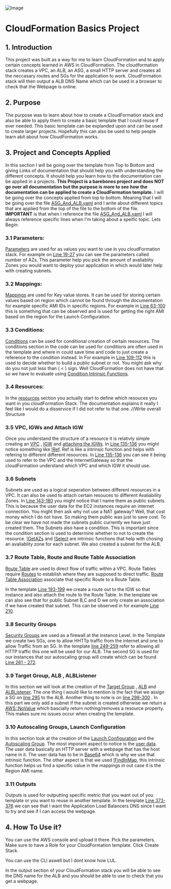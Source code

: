 
![Image](https://xebialabs.com/wp-content/uploads/files/tool-chest/cloudformation.jpg)

# CloudFormation Basics Project

## 1. Introduction
This project was built as a way for me to learn CloudFormation and to apply certain concepts learned in AWS in CloudFormation. The cloudformation stack creates a VPC, an ALB, an ASG, a small HTTP server and creates all the neccasary routes and SGs for the application to work. CloudFormation stack will then output a ALB DNS Name which can be used in a browser to check that the Webpage is online.


## 2. Purpose
The purpose was to learn about how to create a CloudFormation stack and also be able to apply them to create a basic template that I could reuse if ever needed. This basic template can be explanded upon and can be used to create larger projects. Hopefully this can also be used to help people learn abit about how CloudFormation works.

## 3. Project and Concepts Applied 
In this section I will be going over the template from Top to Bottom and giving Links of documentation that should help you with understanding the different concepts. It should help you learn how to the documentation can be applied in a projects. **This Project is a barebones project and does NOT go over all documentation but the purpose is more to see how the documentation can be applied to create a CloudFormation template.** I will be going over the concepts applied from top to bottom. Meaning that I will be going over the file [ASG_And_ALB.yaml](https://github.com/Internet-Person-IP/CloudFormation-ALB-ASG-Project/blob/master/ASG_And_ALB.yaml "ASG_And_ALB.yaml") and I write about different topics that are applied from the top of the file to the bottom of the file. **IMPORTANT** is that when I reference the file [ASG_And_ALB.yaml](https://github.com/Internet-Person-IP/CloudFormation-ALB-ASG-Project/blob/master/ASG_And_ALB.yaml) I will always reference specific lines  when I'm taking about a speific  topic. Lets Begin:

### 3.1 Parameters:
[Parameters](https://docs.aws.amazon.com/AWSCloudFormation/latest/UserGuide/parameters-section-structure.html) are used for as values you want to use in you cloudFormation stack. For example on [Line 19-27](https://github.com/Internet-Person-IP/CloudFormation-ALB-ASG-Project/blob/master/ASG_And_ALB.yaml#L19-L27) you can see the parameters called number of AZs. This parameter help you pick the amount of avaliablity Zones you would want to deploy your application in which would later help with creating subnets. 

### 3.2 Mappings:
[Mappings](https://docs.aws.amazon.com/AWSCloudFormation/latest/UserGuide/mappings-section-structure.html) are used for Key value stores. It can be used for storing certain values based on region which cannot be found through the documentation for example specific AMI IDs in specific regions. For example in [Line 63-100](https://github.com/Internet-Person-IP/CloudFormation-ALB-ASG-Project/blob/master/ASG_And_ALB.yaml#L63-L100) this is something that can be observed and is used for getting the right AMI based on the region for the Launch Configuration.

### 3.3 Conditions:
[Conditions](https://docs.aws.amazon.com/AWSCloudFormation/latest/UserGuide/conditions-section-structure.html) can be used for conditional creation of certain resources. The conditions section in the code can be used for conditions are often used in the template and where in could save time and code to just create a reference to the condition instead. In For example in [Line 109-112](https://github.com/Internet-Person-IP/CloudFormation-ALB-ASG-Project/blob/master/ASG_And_ALB.yaml#L109-L112) this is used to decide whether to build a public subnet or not. You might ask why do you not just less than ( < ) sign. Well CloudFormation does not have that so we have to evaluate using [Condition Intrinsic Functions]([https://docs.aws.amazon.com/AWSCloudFormation/latest/UserGuide/intrinsic-function-reference-conditions.html#intrinsic-function-reference-conditions-and](https://docs.aws.amazon.com/AWSCloudFormation/latest/UserGuide/intrinsic-function-reference-conditions.html#intrinsic-function-reference-conditions)). 


### 3.4 Resources:
In the [resources](https://docs.aws.amazon.com/AWSCloudFormation/latest/UserGuide/resources-section-structure.html) section you actually start to define which resouces you want in you cloudFormation Stack. The documentation explains it really I feel like I would do a disservice if I did not refer to that one.
//Write overall Structure
### 3.5 VPC, IGWs and Attach IGW
Once you understand the structure of a resource it is relativly simple creating an [VPC](https://docs.aws.amazon.com/AWSCloudFormation/latest/UserGuide/aws-resource-ec2-vpc.html) , [IGW](https://docs.aws.amazon.com/AWSCloudFormation/latest/UserGuide/aws-resource-ec2-internetgateway.html) and [attaching the IGWs](https://docs.aws.amazon.com/AWSCloudFormation/latest/UserGuide/aws-resource-ec2-vpc-gateway-attachment.html). In [Line 135-136](https://github.com/Internet-Person-IP/CloudFormation-ALB-ASG-Project/blob/master/ASG_And_ALB.yaml#L135-L136) you might notice something like [!Ref]([https://docs.aws.amazon.com/AWSCloudFormation/latest/UserGuide/intrinsic-function-reference-ref.html](https://docs.aws.amazon.com/AWSCloudFormation/latest/UserGuide/intrinsic-function-reference-ref.html)). Ref is like a intrinsic function and helps with refering to different different resources. In [Line 135-136](https://github.com/Internet-Person-IP/CloudFormation-ALB-ASG-Project/blob/master/ASG_And_ALB.yaml#L135-L136)  you can see it being used to refer to the VPC and the InternetGateway so that the cloudFormation understand which VPC and which IGW it should use.


### 3.6 Subnets
Subnets are used as a logical seperation between different resources in a VPC. It can also be used to attach certain resouces to different Avaliability Zones. In [Line 143-180](https://github.com/Internet-Person-IP/CloudFormation-ALB-ASG-Project/blob/master/ASG_And_ALB.yaml#L143-L180) you might notice that I name them as public subnets. This is because the user data for the EC2 instances require an internet connection. You might then ask why not use a NAT gateway? Well, that cost money which I do not have. So making them public was just to save cost. To be clear we have not made the subnets public currently we have just created them. The Subnets also have a condition. This is important since the condition section is used to determine whether to not to create the resource.  [!GetAZs](https://docs.aws.amazon.com/AWSCloudFormation/latest/UserGuide/intrinsic-function-reference-getavailabilityzones.html)  and [!Select](https://docs.aws.amazon.com/AWSCloudFormation/latest/UserGuide/intrinsic-function-reference-select.html) are intrinsic functions that help with chosing an avaliablity zone for each subnet. We also created a subnet for the ALB.

### 3.7 Route Table, Route and Route Table Association
[Route Table](https://docs.aws.amazon.com/AWSCloudFormation/latest/UserGuide/aws-resource-ec2-route-table.html) are used to direct flow of traffic within a VPC. Route Tables require [Routes](https://docs.aws.amazon.com/AWSCloudFormation/latest/UserGuide/aws-resource-ec2-route.html) to establish where they are supposed to direct traffic.  [Route Table Association](https://docs.aws.amazon.com/AWSCloudFormation/latest/UserGuide/aws-resource-ec2-subnet-route-table-assoc.html) associate that specific Route to a Route Table.

In the template [Line 193-199](https://github.com/Internet-Person-IP/CloudFormation-ALB-ASG-Project/blob/master/ASG_And_ALB.yaml#L193-L199) we create a route out to the IGW so that instance and also attach the route to the Route Table.  In the template we can also see that for public Subnet B,C and D we only create an association if we have created that subnet. This can be observed in  for example [Line 210](https://github.com/Internet-Person-IP/CloudFormation-ALB-ASG-Project/blob/master/ASG_And_ALB.yaml#L210). 

### 3.8 Security Groups
[Security Groups](https://docs.aws.amazon.com/AWSCloudFormation/latest/UserGuide/aws-properties-ec2-security-group.html) are used as a firewall at the instance Level. In the Template we create two SGs, one to allow HHTTp traffic from the internet and one to allow Traffic from an SG. In the template [line 249-259](https://github.com/Internet-Person-IP/CloudFormation-ALB-ASG-Project/blob/master/ASG_And_ALB.yaml#L249-L259) refer to allowing all HTTP traffic this one will be used for our ALB.  The second SG is used for our instances that our autoscaling group will create which can be found [Line 261 - 272](https://github.com/Internet-Person-IP/CloudFormation-ALB-ASG-Project/blob/master/ASG_And_ALB.yaml#L261-L272).

### 3.9 Target Group, ALB , ALBListener
In this section we will look at the creation of the [Target Group](https://docs.aws.amazon.com/AWSCloudFormation/latest/UserGuide/aws-resource-elasticloadbalancingv2-targetgroup.html) , [ALB](https://docs.aws.amazon.com/AWSCloudFormation/latest/UserGuide/aws-resource-elasticloadbalancingv2-loadbalancer.html) and [ALBListener](https://docs.aws.amazon.com/AWSCloudFormation/latest/UserGuide/aws-resource-elasticloadbalancingv2-listener.html). The one thing I would like to mention is the fact that we assign a SG on [line 295](https://github.com/Internet-Person-IP/CloudFormation-ALB-ASG-Project/blob/master/ASG_And_ALB.yaml#295) to the ALB.  Another thing to note is on [line 298-300](https://github.com/Internet-Person-IP/CloudFormation-ALB-ASG-Project/blob/master/ASG_And_ALB.yaml#298-300) . In this part we only add a subnet if the subnet is created otherwise we return a [AWS::NoValue](https://docs.aws.amazon.com/AWSCloudFormation/latest/UserGuide/pseudo-parameter-reference.html#cfn-pseudo-param-novalue) which bascially return nothing/removes a resource property. This makes sure no issues occur when creating the template. 

### 3.10 Autoscaling Groups, Launch Configuration
In this section look at the creation of the [Launch Configuration](https://docs.aws.amazon.com/AWSCloudFormation/latest/UserGuide/aws-properties-as-launchconfig.html) and the [Autoscaling Group](https://docs.aws.amazon.com/AWSCloudFormation/latest/UserGuide/aws-properties-as-group.html). The most imporant aspect to notice is the [user data](https://github.com/Internet-Person-IP/CloudFormation-ALB-ASG-Project/blob/master/ASG_And_ALB.yaml#337-344). The user data basically an HTTP server with a webpage that has the host name in it. The user data has to be in [Base64](https://docs.aws.amazon.com/AWSCloudFormation/latest/UserGuide/intrinsic-function-reference-base64.html) which is why we use that intrinsic function. The other aspect is that we used [!FindInMap](https://docs.aws.amazon.com/AWSCloudFormation/latest/UserGuide/intrinsic-function-reference-findinmap.html), this intrinsic function helps us find a specific value in the mappings in out case it is the Region AMI name.

### 3.11 Outputs
Outputs is used for outputting specific metric that you want out of you template or you want to reuse in another template. In the template [Line 373-376](https://github.com/Internet-Person-IP/CloudFormation-ALB-ASG-Project/blob/master/ASG_And_ALB.yaml#373-376) we can see that I want the Application Load Balancers DNS since I want to try and see if I can access the webpage.


## 4. How To Use it?
You can use the AWS console and upload it there. Pick the parameters. Make sure to have a Role for your CloudFormation template. Click Create Stack. 

You can use the CLI aswell but I dont know how LUL.

In the output section of your CloudFormation stack you will be able to see the DNS name for the ALB and you should be able to use to check that you get a webpage.

[comment]: <> (## 5. Possible Improvements)